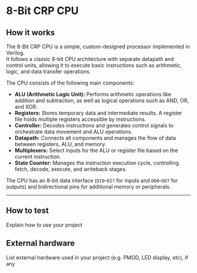 <!---

This file is used to generate your project datasheet. Please fill in the information below and delete any unused
sections.

You can also include images in this folder and reference them in the markdown. Each image must be less than
512 kb in size, and the combined size of all images must be less than 1 MB.
-->
# 8-Bit CRP CPU

## How it works

The 8-Bit CRP CPU is a simple, custom-designed processor implemented in Verilog.  
It follows a classic 8-bit CPU architecture with separate datapath and control units, allowing it to execute basic instructions such as arithmetic, logic, and data transfer operations.  

The CPU consists of the following main components:

- **ALU (Arithmetic Logic Unit):** Performs arithmetic operations like addition and subtraction, as well as logical operations such as AND, OR, and XOR.  
- **Registers:** Stores temporary data and intermediate results. A register file holds multiple registers accessible by instructions.  
- **Controller:** Decodes instructions and generates control signals to orchestrate data movement and ALU operations.  
- **Datapath:** Connects all components and manages the flow of data between registers, ALU, and memory.  
- **Multiplexers:** Select inputs for the ALU or register file based on the current instruction.  
- **State Counter:** Manages the instruction execution cycle, controlling fetch, decode, execute, and writeback stages.  

The CPU has an 8-bit data interface (`DI0`–`DI7` for inputs and `DO0`–`DO7` for outputs) and bidirectional pins for additional memory or peripherals.

---
## How to test

Explain how to use your project

## External hardware

List external hardware used in your project (e.g. PMOD, LED display, etc), if any
